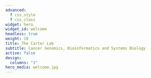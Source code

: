 ```yaml
---
advanced:
  ? css_style
  ? css_class
widget: hero
widget_id: welcome
headless: true
weight: 10
title: The Carter Lab
subtitle: Cancer Genomics, Bioinformatics and Systems Biology
active: false
design:
  columns: "1"
hero_media: welcome.jpg
---
```

